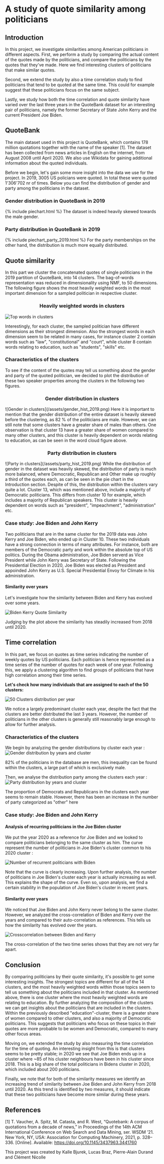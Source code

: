 # A study of quote similarity among politicians

## Introduction
In this project, we investigate similarities among American politicians in different aspects. First, we perform a study by comparing the actual content of the quotes made by the politicians, and compare the politicians by the quotes that they've made. Here we find interesting clusters of politicians that make similar quotes.

Second, we extend the study by also a time correlation study to find politicians that tend to be quoted at the same time. This could for example suggest that these politicians focus on the same subject. 

Lastly, we study how both the time correlation and quote similarity have varied over the last three years in the QuoteBank dataset for an interesting pair of politicians, namely the former Secretary of State John Kerry and the current President Joe Biden.

## QuoteBank
The main dataset used in this project is QuoteBank, which contains 178 million quotations together with the name of the speaker [1]. The dataset has been collected from news articles in English on the internet, from August 2008 until April 2020. We also use Wikidata for gaining additional information about the quoted individuals.

Before we begin, let's gain some more insight into the data we use for the project.
In 2019, 3005 US policians were quoted. In total these were quoted 1'306'702 nr of times. Below you can find the distribution of gender and party among the politicians in the dataset.

### Gender distribution in QuoteBank in 2019
{% include piechart.html %}
The dataset is indeed heavily skewed towards the male gender.
### Party distribution in QuoteBank in 2019
{% include piechart_party_2019.html %}
For the party memberships on the other hand, the distribution is much more equally distributed.
## Quote similarity
In this part we cluster the concatenated quotes of single politicians in the 2019 partition of QuoteBank, into 14 clusters. The bag-of-words representation was reduced in dimensionality using NMF, to 50 dimensions.
The following figure shows the most heavily weighted words in the most important dimension for a sampled politician in respective cluster.

<h3 style="text-align: center;">Heavily weighted words in clusters</h3>

![Top words in clusters](/assets/cluster_words_2019.png)

Interestingly, for each cluster, the sampled politician have different dimensions as their strongest dimension. Also the strongest words in each dimension seem to be related in many cases, for instance cluster 2 contain words such as "law", "constitutional" and "court", while cluster 8 contain words relating to education, such as "students", "skills" etc.
### Characteristics of the clusters
To see if the content of the quotes may tell us something about the gender and party of the quoted politician, we decided to plot the distribution of these two speaker properties among the clusters in the following two figures.
<h3 style="text-align: center;">Gender distribution in clusters</h3>
![Gender in clusters](/assets/gender_hist_2019.png)
Here it is important to mention that the gender distribution of the entire dataset is heavily skewed before the clustering, as 82 % of the politicians are male. However, we can still note that some clusters have a greater share of males than others. One observation is that cluster 13 have a greater share of women compared to many other clusters, and this cluster is heavily dependent on words relating to education, as can be seen in the word cloud figure above.
<h3 style="text-align: center;">Party distribution in clusters</h3>
![Party in clusters](/assets/party_hist_2019.png)
While the distribution of gender in the dataset was heavily skewed, the distribution of party is much more balanced, where Democratic, Republican and Other make up roughly a third of the quotes each, as can be seen in the pie chart in the Introduction section. Despite of this, the distribution within the clusters vary quite a lot. Cluster 13, which was mentioned above, include a majority of Democratic politicians. This differs from cluster 10 for example, which includes a majority of Republican speakers. This cluster is heavily dependent on words such as "president", "impeachment", "administration" etc.

### Case study: Joe Biden and John Kerry
Two politicians that are in the same cluster for the 2019 data was John Kerry and Joe Biden, who ended up in Cluster 10. These two individuals have a strong connection in terms of many attributes. For instance, both are members of the Democratic party and work within the absolute top of US politics. During the Obama administration, Joe Biden serverd as Vice President while John Kerry was Secretary of State. Following the Presidential Election in 2020, Joe Biden was elected as President and appoinded John Kerry as U.S. Special Presidential Envoy for Climate in his administration.
#### Similarity over years
Let's investigate how the similarity between Biden and Kerry has evolved over some years.

![Biden Kerry Quote Similarity](/assets/sim_graph.png)

Judging by the plot above the similarity has steadily increased from 2018 until 2020.
## Time correlation
In this part, we focus on quotes as time series indicating the number of weekly quotes by US politicians. Each politician is hence represented as a time series of the number of quotes for each week of one year. Following this, we apply a clustering algorithm to find groups of politicians that have high correlation among their time series.

**Let's check how many individuals that are assigned to each of the 50 clusters:**

![50 Clusters distribution per year](/assets/kshapeperyear.png)

We notice a largely predominant cluster each year, despite the fact that the clusters are better distributed the last 3 years.
However, the number of politicians in the other clusters is generally still reasonably large enough to allow for further analysis.

### Characteristics of the clusters
We begin by analyzing the gender distributions by cluster each year : 
![Gender distribution by years and cluster](/assets/gender.png)

82% of the politicians in the database are men, this inequality can be found within the clusters, a large part of which is exclusively male.

Then, we analyse the distribution party among the clusters each year : 
![Party distribution by years and cluster](/assets/party.png)

The proportion of Democrats and Republicans in the clusters each year seems to remain stable. However, there has been an increase in the number of party categorized as "other" here

### Case study: Joe Biden and John Kerry
#### Analysis of recurring politicians in the Joe Biden cluster
We put the year 2020 as a reference for Joe Biden and we looked to compare politicians belonging to the same cluster as him. The curve represent the number of politicians in Joe Biden's cluster common to his 2020 cluster :

![Number of recurrent politicians with Biden](/assets/number_of_recurrent_politicians_with_Biden.png)

Note that the curve is clearly increasing.
Upon further analysis, the number of politicians in Joe Biden's cluster each year is actually increasing as well. This explains the shape of the curve.
Even so, upon analysis, we find a certain stability in the population of Joe Biden's cluster in recent years.

#### Similarity over years
We noticed that Joe Biden and John Kerry never belong to the same cluster. However, we analyzed the cross-correlation of Biden and Kerry over the years and compared to their auto-correlation as references. This tells us how the similarity has evolved over the years.

![Crosscorrelation between Biden and Kerry](/assets/crosscorrelation.png)

The cross-correlation of the two time series shows that they are not very far apart.

## Conclusion
By comparing politicians by their quote similarity, it's possible to get some interesting insights. The strongest topics are different for all of the 14 clusters, and the most heavily weighted words within those topics seem to tell us something about the politicians included in that cluster. As mentioned above, there is one cluster where the most heavily weighted words are relating to education. By further analyzing the composition of the clusters we can get insights about the politicians that are included in the clusters. Within the previously described "education"-cluster, there is a greater share of women compared to other clusters, and also a majority of Democratic politicians. This suggests that politicians who focus on these topics in their quotes are more probable to be women and Democratic, compared to many other focus areas.

Moving on, we extended the study by also measuring the time correlation for the time of quoting. An interesting insight from this is that clusters seems to be pretty stable; in 2020 we see that Joe Biden ends up in a cluster where ~85 of his cluster neighbours have been in his cluster since 2018. This is a big share of the total politicians in Bidens cluster in 2020, which included about 200 politicians.

Finally, we note that for both of the similarity measures we identify an increasing trend of similarity between Joe Biden and John Kerry from 2018 until 2020. As this trend is identified by two measures, it should indicate that these two politicians have become more similar during these years.

## References
[1] T. Vaucher, A. Spitz, M. Catasta, and R. West, “Quotebank: A
corpus of quotations from a decade of news,” in Proceedings
of the 14th ACM International Conference on Web Search
and Data Mining, ser. WSDM ’21. New York, NY, USA:
Association for Computing Machinery, 2021, p. 328–336.
[Online]. Available: https://doi.org/10.1145/3437963.3441760

This project was created by Kalle Bjurek, Lucas Braz, Pierre-Alain Durand and Clément Nicolle
